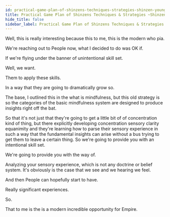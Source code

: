```yaml
---
id: practical-game-plan-of-shinzens-techniques-strategies-shinzen-young
title: Practical Game Plan of Shinzens Techniques & Strategies ~Shinzen Young
hide_title: false
sidebar_label: Practical Game Plan of Shinzens Techniques & Strategies ~Shinzen Young
---
```

Well, this is really interesting because this to me, this is the modern who pia.



We're reaching out to People now, what I decided to do was OK if.

If we're flying under the banner of unintentional skill set.

Well, we want.

Them to apply these skills.

In a way that they are going to dramatically grow so.

The base, I outlined this in the what is mindfulness, but this old strategy is so the categories of the basic mindfulness system are designed to produce insights right off the bat.

So that it's not just that they're going to get a little bit of of concentration kind of thing, but there explicitly developing concentration sensory clarity equanimity and they're learning how to parse their sensory experience in such a way that the fundamental insights can arise without a bus trying to get them to leave a certain thing. So we're going to provide you with an intentional skill set.

We're going to provide you with the way of.

Analyzing your sensory experience, which is not any doctrine or belief system. It's obviously is the case that we see and we hearing we feel.

And then People can hopefully start to have.

Really significant experiences.

So.

That to me is the is a modern incredible opportunity for Empire.

